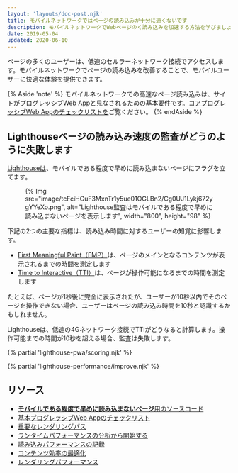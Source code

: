 ```yaml
---
layout: 'layouts/doc-post.njk'
title: モバイルネットワークではページの読み込みが十分に速くないです
description: モバイルネットワークでWebページのく読み込みを加速する方法を学びましょう。
date: 2019-05-04
updated: 2020-06-10
---
```


ページの多くのユーザーは、低速のセルラーネットワーク接続でアクセスします。モバイルネットワークでページの読み込みを改善することで、モバイルユーザーに快適な体験を提供できます。

{% Aside 'note' %} モバイルネットワークでの高速なページ読み込みは、サイトがプログレッシブWeb Appと見なされるための基本要件です。[コアプログレッシブWeb Appのチェックリストを](https://web.dev/pwa-checklist/#core)ご覧ください。 {% endAside %}

## Lighthouseページの読み込み速度の監査がどうのように失敗します

[Lighthouseは](https://developers.google.com/web/tools/lighthouse/)、モバイルである程度で早めに読み込まないページにフラグを立てます。

<figure>{% Img src="image/tcFciHGuF3MxnTr1y5ue01OGLBn2/Cg0UJ1Lykj672ygYYeXo.png", alt="Lighthouse監査はモバイルである程度で早めに読み込まないページを表示します", width="800", height="98" %}</figure>

下記の2つの主要な指標は、読み込み時間に対するユーザーの知覚に影響します。

- [First Meaningful Paint（FMP）](/docs/lighthouse/performance/first-meaningful-paint)は、ページのメインとなるコンテンツが表示されるまでの時間を測定します
- [Time to Interactive（TTI）](https://web.dev/tti/)は、ページが操作可能になるまでの時間を測定します

たとえば、ページが1秒後に完全に表示されたが、ユーザーが10秒以内でそのページを操作できない場合、ユーザーはページの読み込み時間を10秒と認識するかもしれません。

Lighthouseは、低速の4Gネットワーク接続でTTIがどうなると計算します。操作可能までの時間が10秒を超える場合、監査は失敗します。

{% partial 'lighthouse-pwa/scoring.njk' %}

{% partial 'lighthouse-performance/improve.njk' %}

## リソース

- [**モバイルである程度で早めに読み込まないページ**用のソースコード](https://github.com/GoogleChrome/lighthouse/blob/master/lighthouse-core/audits/load-fast-enough-for-pwa.js)
- [基本プログレッシブWeb Appのチェックリスト](https://developers.google.com/web/progressive-web-apps/checklist#baseline)
- [重要なレンダリングパス](https://developers.google.com/web/fundamentals/performance/critical-rendering-path/)
- [ランタイムパフォーマンスの分析から開始する](https://developers.google.com/web/tools/chrome-devtools/evaluate-performance/)
- [読み込みパフォーマンスの記録](https://developers.google.com/web/tools/chrome-devtools/evaluate-performance/reference#record-load)
- [コンテンツ効率の最適化](https://developers.google.com/web/fundamentals/performance/optimizing-content-efficiency/)
- [レンダリングパフォーマンス](https://developers.google.com/web/fundamentals/performance/rendering/)
